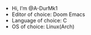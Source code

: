 - Hi, I’m @A-DurMk1
- Editor of choice: Doom Emacs
- Language of choice: C
- OS of choice: Linux(Arch)
